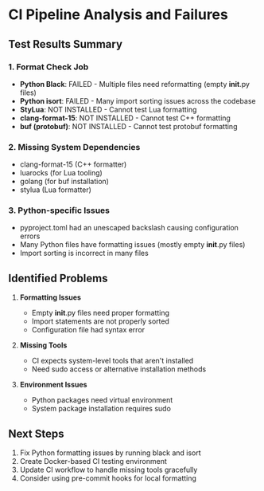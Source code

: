 # CI Pipeline Analysis and Failures

## Test Results Summary

### 1. Format Check Job
- **Python Black**: FAILED - Multiple files need reformatting (empty __init__.py files)
- **Python isort**: FAILED - Many import sorting issues across the codebase
- **StyLua**: NOT INSTALLED - Cannot test Lua formatting
- **clang-format-15**: NOT INSTALLED - Cannot test C++ formatting
- **buf (protobuf)**: NOT INSTALLED - Cannot test protobuf formatting

### 2. Missing System Dependencies
- clang-format-15 (C++ formatter)
- luarocks (for Lua tooling)
- golang (for buf installation)
- stylua (Lua formatter)

### 3. Python-specific Issues
- pyproject.toml had an unescaped backslash causing configuration errors
- Many Python files have formatting issues (mostly empty __init__.py files)
- Import sorting is incorrect in many files

## Identified Problems

1. **Formatting Issues**
   - Empty __init__.py files need proper formatting
   - Import statements are not properly sorted
   - Configuration file had syntax error

2. **Missing Tools**
   - CI expects system-level tools that aren't installed
   - Need sudo access or alternative installation methods

3. **Environment Issues**
   - Python packages need virtual environment
   - System package installation requires sudo

## Next Steps

1. Fix Python formatting issues by running black and isort
2. Create Docker-based CI testing environment
3. Update CI workflow to handle missing tools gracefully
4. Consider using pre-commit hooks for local formatting